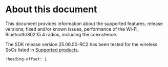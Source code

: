 # About this document

This document provides information about the supported features, release versions, fixed and/or known issues, performance of the Wi-Fi, Bluetooth/802.15.4 radios, including the coexistence.

The SDK release version 25.06.00-RC2 has been tested for the wireless SoCs listed in [Supported products](supported_products.md).


```{include} ../topics/supported_products.md
:heading-offset: 1
```

